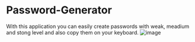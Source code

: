 # Password-Generator
With this application you can easily create passwords with weak, meadium and stong level and also copy them on your keyboard.
![image](https://github.com/djnikam/Password-Generator/assets/100481110/99047024-8635-4a1a-8018-c91a6a011755)

